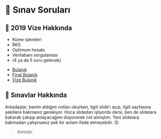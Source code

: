 # 📃 Sınav Soruları

## 📅 2019 Vize Hakkında

- Küme işlemleri
- BKS
- Optimum hesabı
- Veritabanı sorgulaması
- (4 ya da 5 soru gelecek)

<!--Index-->

- [Bulanık](./Bulan%C4%B1k.pdf)
- [Final Bulanık](./Final%20Bulan%C4%B1k.pdf)
- [Vize Bulanık](./Vize%20Bulan%C4%B1k.pdf)

<!--Index-->

## 📢 Sınavlar Hakkında

Arkadaşlar, benim aldığım notları okurken, ilgili slide'ı açıp, ilgili sayfasına şekillere bakmanız gerekiyor. Hoca slidedan işliyordu dersi, ben de slidelara bakarak çalışıp anlayacağımı düşünerek not almıştım. Yani slidelara bakmadan çalışırsanız pek bir anlam ifade etmeyebilir. 😊

> Alıntıdır.
